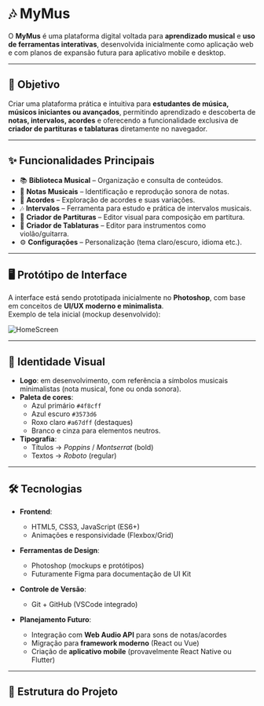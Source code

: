 # 🎶 MyMus

O **MyMus** é uma plataforma digital voltada para **aprendizado musical** e **uso de ferramentas interativas**, desenvolvida inicialmente como aplicação web e com planos de expansão futura para aplicativo mobile e desktop.

---

## 🚀 Objetivo
Criar uma plataforma prática e intuitiva para **estudantes de música, músicos iniciantes ou avançados**, permitindo aprendizado e descoberta de **notas, intervalos, acordes** e oferecendo a funcionalidade exclusiva de **criador de partituras e tablaturas** diretamente no navegador.

---

## ✨ Funcionalidades Principais
- 📚 **Biblioteca Musical** – Organização e consulta de conteúdos.
- 🎼 **Notas Musicais** – Identificação e reprodução sonora de notas.
- 🎵 **Acordes** – Exploração de acordes e suas variações.
- 🎶 **Intervalos** – Ferramenta para estudo e prática de intervalos musicais.
- 📝 **Criador de Partituras** – Editor visual para composição em partitura.
- 🎸 **Criador de Tablaturas** – Editor para instrumentos como violão/guitarra.
- ⚙️ **Configurações** – Personalização (tema claro/escuro, idioma etc.).


---

## 🖥️ Protótipo de Interface
A interface está sendo prototipada inicialmente no **Photoshop**, com base em conceitos de **UI/UX moderno e minimalista**.  
Exemplo de tela inicial (mockup desenvolvido):  

![HomeScreen](./HomeScreen.png)

---

## 🎨 Identidade Visual
- **Logo**: em desenvolvimento, com referência a símbolos musicais minimalistas (nota musical, fone ou onda sonora).  
- **Paleta de cores**:  
  - Azul primário `#4f8cff`  
  - Azul escuro `#3573d6`  
  - Roxo claro `#a67dff` (destaques)  
  - Branco e cinza para elementos neutros.  
- **Tipografia**:  
  - Títulos → *Poppins* / *Montserrat* (bold)  
  - Textos → *Roboto* (regular)  

---

## 🛠️ Tecnologias
- **Frontend**:  
  - HTML5, CSS3, JavaScript (ES6+)  
  - Animações e responsividade (Flexbox/Grid)  

- **Ferramentas de Design**:  
  - Photoshop (mockups e protótipos)  
  - Futuramente Figma para documentação de UI Kit  

- **Controle de Versão**:  
  - Git + GitHub (VSCode integrado)  

- **Planejamento Futuro**:  
  - Integração com **Web Audio API** para sons de notas/acordes  
  - Migração para **framework moderno** (React ou Vue)  
  - Criação de **aplicativo mobile** (provavelmente React Native ou Flutter)  

---

## 📂 Estrutura do Projeto
